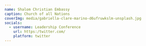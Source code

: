 ```yaml
---
name: Shalom Christian Embassy
caption: Church of all Nations
coverImg: media/gabriella-clare-marino-d6ufruwkslm-unsplash.jpg
socials:
  - username: Leadership Conference
    url: https:/twitter.com/
    platform: twitter
---
```

